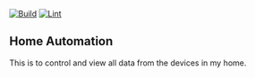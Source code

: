[![Build](https://github.com/atmassey/home-automation/actions/workflows/build.yml/badge.svg)](https://github.com/atmassey/home-automation/actions/workflows/build.yml)
[![Lint](https://github.com/atmassey/home-automation/actions/workflows/lint.yml/badge.svg)](https://github.com/atmassey/home-automation/actions/workflows/lint.yml)

## Home Automation
This is to control and view all data from the devices in my home.

